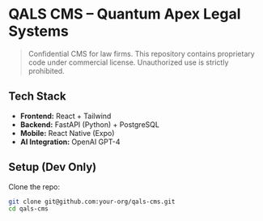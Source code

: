 # QALS CMS – Quantum Apex Legal Systems

> Confidential CMS for law firms. This repository contains proprietary code under commercial license. Unauthorized use is strictly prohibited.

## Tech Stack

- **Frontend:** React + Tailwind
- **Backend:** FastAPI (Python) + PostgreSQL
- **Mobile:** React Native (Expo)
- **AI Integration:** OpenAI GPT-4

## Setup (Dev Only)

Clone the repo:

```bash
git clone git@github.com:your-org/qals-cms.git
cd qals-cms
